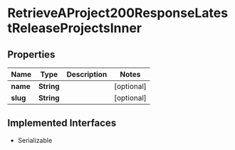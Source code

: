 

# RetrieveAProject200ResponseLatestReleaseProjectsInner


## Properties

| Name | Type | Description | Notes |
|------------ | ------------- | ------------- | -------------|
|**name** | **String** |  |  [optional] |
|**slug** | **String** |  |  [optional] |


## Implemented Interfaces

* Serializable


